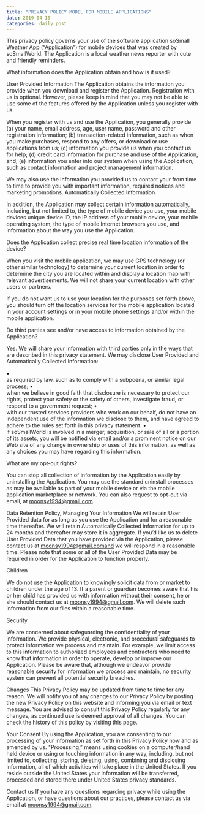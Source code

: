 ```yaml
---
title: "PRIVACY POLICY MODEL FOR MOBILE APPLICATIONS"
date: 2019-04-10
categories: daily post
---
```

This privacy policy governs your use of the software application soSmall Weather App (“Application”) for mobile devices that was created by soSmallWorld. The Application is a local weather news reporter with cute and friendly reminders. 
 
What information does the Application obtain and how is it used?

User Provided Information 
The Application obtains the information you provide when you download and register the Application. Registration with us is optional. However, please keep in mind that you may not be able to use some of the features offered by the Application unless you register with us.

 
When you register with us and use the Application, you generally provide (a) your name, email address, age, user name, password and other registration information; (b) transaction-related information, such as when you make purchases, respond to any offers, or download or use applications from us; (c) information you provide us when you contact us for help; (d) credit card information for purchase and use of the Application, and; (e) information you enter into our system when using the Application, such as contact information and project management information.

We may also use the information you provided us to contact your from time to time to provide you with important information, required notices and marketing promotions.
Automatically Collected Information 
 
In addition, the Application may collect certain information automatically, including, but not limited to, the type of mobile device you use, your mobile devices unique device ID, the IP address of your mobile device, your mobile operating system, the type of mobile Internet browsers you use, and information about the way you use the Application. 

 
Does the Application collect precise real time location information of the device?

When you visit the mobile application, we may use GPS technology (or other similar technology) to determine your current location in order to determine the city you are located within and display a location map with relevant advertisements. We will not share your current location with other users or partners.

If you do not want us to use your location for the purposes set forth above, you should turn off the location services for the mobile application located in your account settings or in your mobile phone settings and/or within the mobile application. 
 
Do third parties see and/or have access to information obtained by the Application?

Yes. We will share your information with third parties only in the ways that are described in this privacy statement.
We may disclose User Provided and Automatically Collected Information:
   
•	
as required by law, such as to comply with a subpoena, or similar legal process;
•	
when we believe in good faith that disclosure is necessary to protect our rights, protect your safety or the safety of others, investigate fraud, or respond to a government request;
•	
with our trusted services providers who work on our behalf, do not have an independent use of the information we disclose to them, and have agreed to adhere to the rules set forth in this privacy statement.
•	
if soSmallWorld is involved in a merger, acquisition, or sale of all or a portion of its assets, you will be notified via email and/or a prominent notice on our Web site of any change in ownership or uses of this information, as well as any choices you may have regarding this information.

 
What are my opt-out rights?

You can stop all collection of information by the Application easily by uninstalling the Application. You may use the standard uninstall processes as may be available as part of your mobile device or via the mobile application marketplace or network. You can also request to opt-out via email, at moonsy1994@gmail.com.
 
Data Retention Policy, Managing Your Information
We will retain User Provided data for as long as you use the Application and for a reasonable time thereafter. We will retain Automatically Collected information for up to 24 months and thereafter may store it in aggregate. If you’d like us to delete User Provided Data that you have provided via the Application, please contact us at moonsy1994@gmail.comand we will respond in a reasonable time. Please note that some or all of the User Provided Data may be required in order for the Application to function properly.
 
Children

We do not use the Application to knowingly solicit data from or market to children under the age of 13. If a parent or guardian becomes aware that his or her child has provided us with information without their consent, he or she should contact us at moonsy1994@gmail.com. We will delete such information from our files within a reasonable time.
 
Security

We are concerned about safeguarding the confidentiality of your information. We provide physical, electronic, and procedural safeguards to protect information we process and maintain. For example, we limit access to this information to authorized employees and contractors who need to know that information in order to operate, develop or improve our Application. Please be aware that, although we endeavor provide reasonable security for information we process and maintain, no security system can prevent all potential security breaches.
 
Changes
This Privacy Policy may be updated from time to time for any reason. We will notify you of any changes to our Privacy Policy by posting the new Privacy Policy on this website and informing you via email or text message. You are advised to consult this Privacy Policy regularly for any changes, as continued use is deemed approval of all changes. You can check the history of this policy by visiting this page.
 
Your Consent
By using the Application, you are consenting to our processing of your information as set forth in this Privacy Policy now and as amended by us. "Processing,” means using cookies on a computer/hand held device or using or touching information in any way, including, but not limited to, collecting, storing, deleting, using, combining and disclosing information, all of which activities will take place in the United States. If you reside outside the United States your information will be transferred, processed and stored there under United States privacy standards. 
 
Contact us
If you have any questions regarding privacy while using the Application, or have questions about our practices, please contact us via email at moonsy1994@gmail.com.
